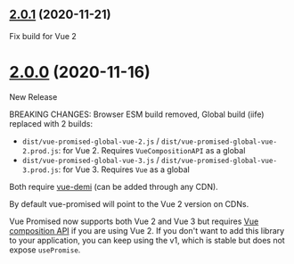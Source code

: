 ## [2.0.1](https://github.com/posva/vue-promised/compare/v2.0.0...v2.0.1) (2020-11-21)

Fix build for Vue 2

# [2.0.0](https://github.com/posva/vue-promised/compare/1.2.2...2.0.0) (2020-11-16)

New Release

BREAKING CHANGES: Browser ESM build removed, Global build (iife) replaced with 2 builds:

- `dist/vue-promised-global-vue-2.js` / `dist/vue-promised-global-vue-2.prod.js`: for Vue 2. Requires `VueCompositionAPI` as a global
- `dist/vue-promised-global-vue-3.js` / `dist/vue-promised-global-vue-3.prod.js`: for Vue 3. Requires `Vue` as a global

Both require [vue-demi](https://github.com/antfu/vue-demi) (can be added through any CDN).

By default vue-promised will point to the Vue 2 version on CDNs.

Vue Promised now supports both Vue 2 and Vue 3 but requires [Vue composition API](https://github.com/vuejs/composition-api) if you are using Vue 2. If you don't want to add this library to your application, you can keep using the v1, which is stable but does not expose `usePromise`.
